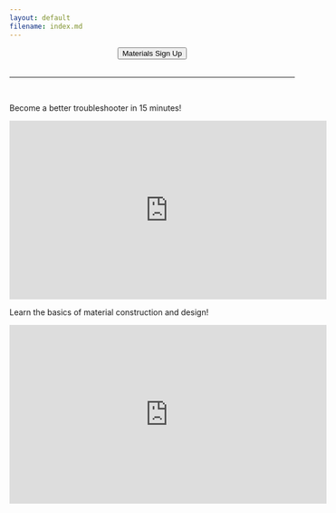 ```yaml
---
layout: default
filename: index.md
--- 
```

<center>
<a href="https://elimcs-my.sharepoint.com/:x:/g/personal/kelly_russell_elimcs_org/EYcxYsmF18NFg9SD5nX40VsBWOcE1f_SeiOGe3PMsd807g?e=eXqYfB"><button class="button button1">Materials Sign Up</button></a>
</center>
<br>
<hr>
<br>
<p>Become a better troubleshooter in 15 minutes!</p>
<iframe width="560" height="315" src="https://www.youtube.com/embed/hSEcb6cYW90" frameborder="0" allow="accelerometer; autoplay; clipboard-write; encrypted-media; gyroscope; picture-in-picture" allowfullscreen></iframe><br>

<p>Learn the basics of material construction and design!</p>
<iframe width="560" height="315" src="https://www.youtube.com/embed/ttyEVTgCcQg" frameborder="0" allow="accelerometer; autoplay; clipboard-write; encrypted-media; gyroscope; picture-in-picture" allowfullscreen></iframe>
